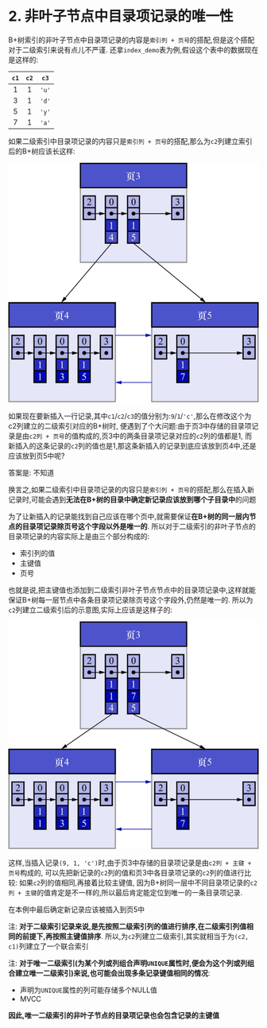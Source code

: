 # 2. 非叶子节点中目录项记录的唯一性

B+树索引的非叶子节点中目录项记录的内容是`索引列 + 页号`的搭配,但是这个搭配对于二级索引来说有点儿不严谨.
还拿`index_demo`表为例,假设这个表中的数据现在是这样的:

| `c1` | `c2` | `c3`  |
|:----:|:----:|:-----:|
|  1   |  1   | `'u'` |
|  3   |  1   | `'d'` |
|  5   |  1   | `'y'` |
|  7   |  1   | `'a'` |

如果二级索引中目录项记录的内容只是`索引列 + 页号`的搭配,那么为`c2`列建立索引后的B+树应该长这样:

![为c2列建立索引后的B加树](./img/为c2列建立索引后的B加树.jpg)

如果现在要新插入一行记录,其中`c1`/`c2`/`c3`的值分别为:`9`/`1`/`'c'`,那么在修改这个为c2列建立的二级索引对应的B+树时,
便遇到了个大问题:由于页3中存储的目录项记录是由`c2列 + 页号`的值构成的,页3中的两条目录项记录对应的`c2`列的值都是1,
而新插入的这条记录的`c2`列的值也是1,那这条新插入的记录到底应该放到页4中,还是应该放到页5中呢? 

答案是: 不知道

换言之,如果二级索引中目录项记录的内容只是`索引列 + 页号`的搭配,那么在插入新记录时,可能会遇到**无法在B+树的目录中确定新记录应该放到哪个子目录中**的问题

为了让新插入的记录能找到自己应该在哪个页中,就需要保证**在B+树的同一层内节点的目录项记录除页号这个字段以外是唯一的**.
所以对于二级索引的非叶子节点的目录项记录的内容实际上是由三个部分构成的:

- 索引列的值
- 主键值
- 页号

也就是说,把主键值也添加到二级索引非叶子节点节点中的目录项记录中,这样就能保证B+树每一层节点中各条目录项记录除页号这个字段外,仍然是唯一的.
所以为`c2`列建立二级索引后的示意图,实际上应该是这样子的:

![二级索引非叶子节点的目录项记录实际包含主键值](./img/二级索引非叶子节点的目录项记录实际包含主键值.jpg)

这样,当插入记录`(9, 1, 'c')`时,由于页3中存储的目录项记录是由`c2列 + 主键 + 页号`构成的,
可以先把新记录的`c2`列的值和页3中各目录项记录的`c2`列的值进行比较: 如果`c2`列的值相同,再接着比较主键值,
因为B+树同一层中不同目录项记录的`c2列 + 主键`的值肯定是不一样的,所以最后肯定能定位到唯一的一条目录项记录.

在本例中最后确定新记录应该被插入到页5中

注: **对于二级索引记录来说,是先按照二级索引列的值进行排序,在二级索引列值相同的前提下,再按照主键值排序**.
所以,为`c2`列建立二级索引,其实就相当于为`(c2, c1)`列建立了一个联合索引

注: **对于唯一二级索引(为某个列或列组合声明`UNIQUE`属性时,便会为这个列或列组合建立唯一二级索引)来说,也可能会出现多条记录键值相同的情况**:

- 声明为`UNIQUE`属性的列可能存储多个NULL值
- MVCC

**因此,唯一二级索引的非叶子节点的目录项记录也会包含记录的主键值**
